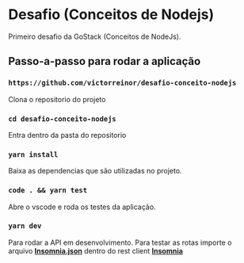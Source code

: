 # Desafio (Conceitos de Nodejs)

Primeiro desafio da GoStack (Conceitos de NodeJs).

## Passo-a-passo para rodar a aplicação

### `https://github.com/victorreinor/desafio-conceito-nodejs`
Clona o repositorio do projeto

### `cd desafio-conceito-nodejs`
Entra dentro da pasta do repositorio

### `yarn install`
Baixa as dependencias que são utilizadas no projeto.

### `code . && yarn test`
Abre o vscode e roda os testes da aplicação.

### `yarn dev`
Para rodar a API em desenvolvimento.
Para testar as rotas importe o arquivo  **[Insomnia.json](https://github.com/victorreinor/desafio-conceito-nodejs/blob/master/Insomnia.json "Insomnia.json")** dentro do rest client **[Insomnia](https://insomnia.rest/download/ "Insomnia")**